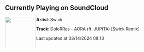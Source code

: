 ## Currently Playing on SoundCloud

[<img align="left" width="100" src="https://i1.sndcdn.com/artworks-hkNz8rl57MkqNp8E-o12Tzw-t500x500.png">](https://soundcloud.com/swickswick/aora-ft-jupita-swick-remix)

**Artist**: Swick 

**Track**: DoloRRes - AORA (ft. JUPiTA) [Swick Remix]

Last updated at 03/14/2024 08:13
